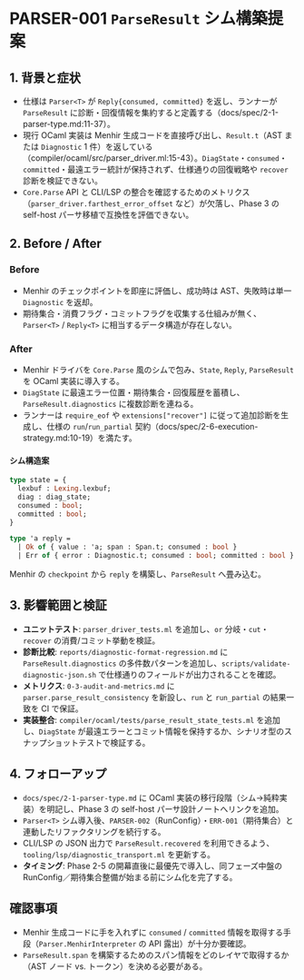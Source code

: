 # PARSER-001 `ParseResult` シム構築提案

## 1. 背景と症状
- 仕様は `Parser<T>` が `Reply{consumed, committed}` を返し、ランナーが `ParseResult` に診断・回復情報を集約すると定義する（docs/spec/2-1-parser-type.md:11-37）。  
- 現行 OCaml 実装は Menhir 生成コードを直接呼び出し、`Result.t`（AST または `Diagnostic` 1 件）を返している（compiler/ocaml/src/parser_driver.ml:15-43）。`DiagState`・`consumed`・`committed`・最遠エラー統計が保持されず、仕様通りの回復戦略や `recover` 診断を検証できない。  
- `Core.Parse` API と CLI/LSP の整合を確認するためのメトリクス（`parser_driver.farthest_error_offset` など）が欠落し、Phase 3 の self-host パーサ移植で互換性を評価できない。

## 2. Before / After
### Before
- Menhir のチェックポイントを即座に評価し、成功時は AST、失敗時は単一 `Diagnostic` を返却。  
- 期待集合・消費フラグ・コミットフラグを収集する仕組みが無く、`Parser<T>` / `Reply<T>` に相当するデータ構造が存在しない。

### After
- Menhir ドライバを `Core.Parse` 風のシムで包み、`State`, `Reply`, `ParseResult` を OCaml 実装に導入する。  
- `DiagState` に最遠エラー位置・期待集合・回復履歴を蓄積し、`ParseResult.diagnostics` に複数診断を連ねる。  
- ランナーは `require_eof` や `extensions["recover"]` に従って追加診断を生成し、仕様の `run`/`run_partial` 契約（docs/spec/2-6-execution-strategy.md:10-19）を満たす。

#### シム構造案
```ocaml
type state = {
  lexbuf : Lexing.lexbuf;
  diag : diag_state;
  consumed : bool;
  committed : bool;
}

type 'a reply =
  | Ok of { value : 'a; span : Span.t; consumed : bool }
  | Err of { error : Diagnostic.t; consumed : bool; committed : bool }
```
Menhir の `checkpoint` から `reply` を構築し、`ParseResult` へ畳み込む。

## 3. 影響範囲と検証
- **ユニットテスト**: `parser_driver_tests.ml` を追加し、`or` 分岐・`cut`・`recover` の消費/コミット挙動を検証。  
- **診断比較**: `reports/diagnostic-format-regression.md` に `ParseResult.diagnostics` の多件数パターンを追加し、`scripts/validate-diagnostic-json.sh` で仕様通りのフィールドが出力されることを確認。  
- **メトリクス**: `0-3-audit-and-metrics.md` に `parser.parse_result_consistency` を新設し、`run` と `run_partial` の結果一致を CI で保証。
- **実装整合**: `compiler/ocaml/tests/parse_result_state_tests.ml` を追加し、`DiagState` が最遠エラーとコミット情報を保持するか、シナリオ型のスナップショットテストで検証する。

## 4. フォローアップ
- `docs/spec/2-1-parser-type.md` に OCaml 実装の移行段階（シム→純粋実装）を明記し、Phase 3 の self-host パーサ設計ノートへリンクを追加。  
- `Parser<T>` シム導入後、`PARSER-002`（RunConfig）・`ERR-001`（期待集合）と連動したリファクタリングを続行する。  
- CLI/LSP の JSON 出力で `ParseResult.recovered` を利用できるよう、`tooling/lsp/diagnostic_transport.ml` を更新する。
- **タイミング**: Phase 2-5 の開幕直後に最優先で導入し、同フェーズ中盤の RunConfig／期待集合整備が始まる前にシム化を完了する。

## 確認事項
- Menhir 生成コードに手を入れずに `consumed` / `committed` 情報を取得する手段（`Parser.MenhirInterpreter` の API 露出）が十分か要確認。  
- `ParseResult.span` を構築するためのスパン情報をどのレイヤで取得するか（AST ノード vs. トークン）を決める必要がある。
